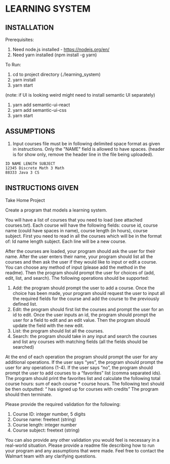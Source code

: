 # LEARNING SYSTEM
## INSTALLATION
Prerequisites:
1. Need node.js installed - https://nodejs.org/en/
2. Need yarn installed (npm install -g yarn)

To Run:
1. cd to project directory (./learning_system)
2. yarn install
3. yarn start

(note: if UI is looking weird might need to install semantic UI separately)
1. yarn add semantic-ui-react
2. yarn add semantic-ui-css
3. yarn start
## ASSUMPTIONS
1. Input courses file must be in following delimited space format as given in instructions. Only the "NAME" field is allowed to have spaces. (header is for show only, remove the header line in the file being uploaded).
```
ID NAME LENGTH SUBJECT
12345 Discrete Math 3 Math
88333 Java 3 CS
```
## INSTRUCTIONS GIVEN
Take Home Project

Create a program that models a learning system.

You will have a list of courses that you need to load (see attached courses.txt). Each course will have the following fields: course id, course name (could have spaces in name), course length (in hours), course subject. First you need to read in all the courses which will be in the format of: Id name length subject. Each line will be a new course.

After the courses are loaded, your program should ask the user for their name. After the user enters their name, your program should list all the courses and then ask the user if they would like to input or edit a course. You can choose any method of input (please add the method in the readme). Then the program should prompt the user for choices of (add, edit, list, and search). The following operations should be supported:

1)	Add: the program should prompt the user to add a course. Once the choice has been made, your program should request the user to input all the required fields for the course and add the course to the previously defined list.
2)	Edit: the program should first list the courses and prompt the user for an id to edit. Once the user inputs an id, the program should prompt the user for a field to edit and an edit value. Then the program should update the field with the new edit.
3)	List: the program should list all the courses. 
4)	Search: the program should take in any input and search the courses and list any courses with matching fields (all the fields should be searched)

At the end of each operation the program should prompt the user for any additional operations. If the user says “yes”, the program should prompt the user for any operations (1-4). If the user says “no”, the program should prompt the user to add courses to a “favorites” list (comma separated ids). The program should print the favorites list and calculate the following total course hours: sum of each course * course hours. The following text should be then outputted:
“<user name inputted> has signed up for <number of courses> courses with <total course hours> credits”
The program should then terminate.

Please provide the required validation for the following:
1)	Course ID: integer number, 5 digits
2)	Course name: freetext (string) 
3)	Course length: integer number
4)	Course subject: freetext (string)

You can also provide any other validation you would feel is necessary in a real-world situation. Please provide a readme file describing how to run your program and any assumptions that were made. Feel free to contact the Walmart team with any clarifying questions.
